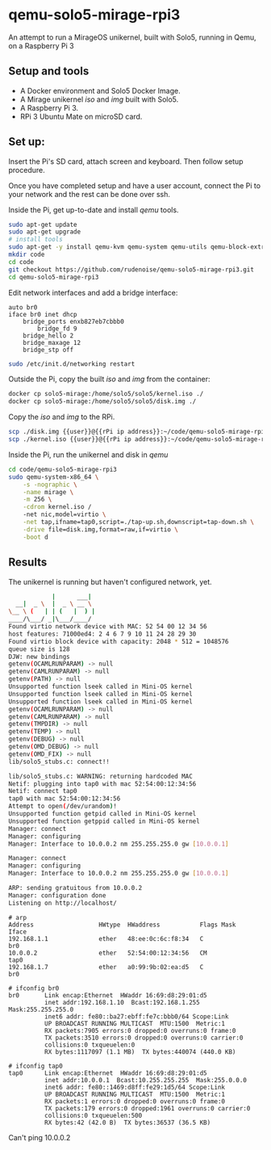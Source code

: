 # qemu-solo5-mirage-rpi3

An attempt to run a MirageOS unikernel, built with Solo5, running in Qemu, on a Raspberry Pi 3

## Setup and tools

* A Docker environment and Solo5 Docker Image.
* A Mirage unikernel _iso_ and _img_ built with Solo5.
* A Raspberry Pi 3.
* RPi 3 Ubuntu Mate on microSD card.

## Set up:

Insert the Pi's SD card, attach screen and keyboard. Then follow
setup procedure.

Once you have completed setup and have a user account, connect the
Pi to your network and the rest can be done over ssh.

Inside the Pi, get up-to-date and install _qemu_ tools.
```sh
sudo apt-get update
sudo apt-get upgrade
# install tools
sudo apt-get -y install qemu-kvm qemu-system qemu-utils qemu-block-extra qemu-user git vim bridge-utils uml-utilities
mkdir code
cd code
git checkout https://github.com/rudenoise/qemu-solo5-mirage-rpi3.git
cd qemu-solo5-mirage-rpi3
```

Edit network interfaces and add a bridge interface:
```
auto br0
iface br0 inet dhcp
    bridge_ports enxb827eb7cbbb0
        bridge_fd 9
    bridge_hello 2
    bridge_maxage 12
    bridge_stp off
```

```sh
sudo /etc/init.d/networking restart
```

Outside the Pi, copy the built _iso_ and _img_ from the container:
```sh
docker cp solo5-mirage:/home/solo5/solo5/kernel.iso ./
docker cp solo5-mirage:/home/solo5/solo5/disk.img ./
```

Copy the _iso_ and _img_ to the RPi.
```sh
scp ./disk.img {{user}}@{{rPi ip address}}:~/code/qemu-solo5-mirage-rpi3
scp ./kernel.iso {{user}}@{{rPi ip address}}:~/code/qemu-solo5-mirage-rpi3
```

Inside the Pi, run the unikernel and disk in _qemu_
```sh
cd code/qemu-solo5-mirage-rpi3
sudo qemu-system-x86_64 \
    -s -nographic \
    -name mirage \
    -m 256 \
    -cdrom kernel.iso /
    -net nic,model=virtio \
    -net tap,ifname=tap0,script=./tap-up.sh,downscript=tap-down.sh \
    -drive file=disk.img,format=raw,if=virtio \
    -boot d
```

## Results

The unikernel is running but haven't configured network, yet.
```sh
            |      ___|
  __|  _ \  |  _ \ __ \
\__ \ (   | | (   |  ) |
____/\___/ _|\___/____/
Found virtio network device with MAC: 52 54 00 12 34 56
host features: 71000ed4: 2 4 6 7 9 10 11 24 28 29 30
Found virtio block device with capacity: 2048 * 512 = 1048576
queue size is 128
DJW: new bindings
getenv(OCAMLRUNPARAM) -> null
getenv(CAMLRUNPARAM) -> null
getenv(PATH) -> null
Unsupported function lseek called in Mini-OS kernel
Unsupported function lseek called in Mini-OS kernel
Unsupported function lseek called in Mini-OS kernel
getenv(OCAMLRUNPARAM) -> null
getenv(CAMLRUNPARAM) -> null
getenv(TMPDIR) -> null
getenv(TEMP) -> null
getenv(DEBUG) -> null
getenv(OMD_DEBUG) -> null
getenv(OMD_FIX) -> null
lib/solo5_stubs.c: connect!!

lib/solo5_stubs.c: WARNING: returning hardcoded MAC
Netif: plugging into tap0 with mac 52:54:00:12:34:56
Netif: connect tap0
tap0 with mac 52:54:00:12:34:56
Attempt to open(/dev/urandom)!
Unsupported function getpid called in Mini-OS kernel
Unsupported function getppid called in Mini-OS kernel
Manager: connect
Manager: configuring
Manager: Interface to 10.0.0.2 nm 255.255.255.0 gw [10.0.0.1]

Manager: connect
Manager: configuring
Manager: Interface to 10.0.0.2 nm 255.255.255.0 gw [10.0.0.1]

ARP: sending gratuitous from 10.0.0.2
Manager: configuration done
Listening on http://localhost/
```

```
# arp
Address                  HWtype  HWaddress           Flags Mask            Iface
192.168.1.1              ether   48:ee:0c:6c:f8:34   C                     br0
10.0.0.2                 ether   52:54:00:12:34:56   CM                    tap0
192.168.1.7              ether   a0:99:9b:02:ea:d5   C                     br0
```

```
# ifconfig br0
br0       Link encap:Ethernet  HWaddr 16:69:d8:29:01:d5
          inet addr:192.168.1.10  Bcast:192.168.1.255  Mask:255.255.255.0
          inet6 addr: fe80::ba27:ebff:fe7c:bbb0/64 Scope:Link
          UP BROADCAST RUNNING MULTICAST  MTU:1500  Metric:1
          RX packets:7905 errors:0 dropped:0 overruns:0 frame:0
          TX packets:3510 errors:0 dropped:0 overruns:0 carrier:0
          collisions:0 txqueuelen:0
          RX bytes:1117097 (1.1 MB)  TX bytes:440074 (440.0 KB)
```

```
# ifconfig tap0
tap0      Link encap:Ethernet  HWaddr 16:69:d8:29:01:d5
          inet addr:10.0.0.1  Bcast:10.255.255.255  Mask:255.0.0.0
          inet6 addr: fe80::1469:d8ff:fe29:1d5/64 Scope:Link
          UP BROADCAST RUNNING MULTICAST  MTU:1500  Metric:1
          RX packets:1 errors:0 dropped:0 overruns:0 frame:0
          TX packets:179 errors:0 dropped:1961 overruns:0 carrier:0
          collisions:0 txqueuelen:500
          RX bytes:42 (42.0 B)  TX bytes:36537 (36.5 KB)
```

Can't ping 10.0.0.2

